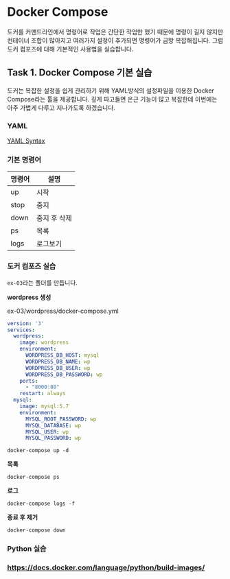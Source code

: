 
# Docker Compose

도커를 커맨드라인에서 명령어로 작업은 간단한 작업만 했기 때문에 명령이 길지 않지만 컨테이너 조합이 많아지고 여러가지 설정이 추가되면 명령어가 금방 복잡해집니다. 그럼 도커 컴포즈에 대해 기본적인 사용법을 실습합니다.

## Task 1. Docker Compose 기본 실습

도커는 복잡한 설정을 쉽게 관리하기 위해 YAML방식의 설정파일을 이용한 Docker Compose라는 툴을 제공합니다. 깊게 파고들면 은근 기능이 많고 복잡한데 이번에는 아주 가볍게 다루고 지나가도록 하겠습니다.


### YAML

[YAML Syntax](https://docs.ansible.com/ansible/latest/reference_appendices/YAMLSyntax.html)

### 기본 명령어

| 명령어  |  설명  |
|---|---|
| up | 시작 |
| stop | 중지 |
| down | 중지 후 삭제 |
| ps | 목록 |
| logs | 로그보기 |

### 도커 컴포즈 실습

`ex-03`라는 폴더를 만듭니다.



**wordpress 생성**

ex-03/wordpress/docker-compose.yml

```yml
version: '3'
services:
  wordpress:
    image: wordpress
    environment:
      WORDPRESS_DB_HOST: mysql
      WORDPRESS_DB_NAME: wp
      WORDPRESS_DB_USER: wp
      WORDPRESS_DB_PASSWORD: wp
    ports:
      - "8000:80"
    restart: always
  mysql:
    image: mysql:5.7
    environment:
      MYSQL_ROOT_PASSWORD: wp
      MYSQL_DATABASE: wp
      MYSQL_USER: wp
      MYSQL_PASSWORD: wp
```

```
docker-compose up -d
```

**목록**

```
docker-compose ps
```

**로그**

```
docker-compose logs -f
```

**종료 후 제거**

```
docker-compose down
```


### Python 실습
### https://docs.docker.com/language/python/build-images/

